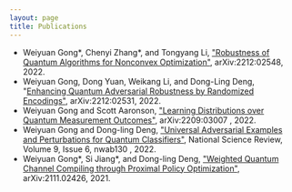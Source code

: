```yaml
---
layout: page
title: Publications
---
```




- Weiyuan Gong\*, Chenyi Zhang\*, and Tongyang Li, ["Robustness of Quantum Algorithms for Nonconvex Optimization"](https://arxiv.org/abs/2212:02548), arXiv:2212:02548, 2022.
- Weiyuan Gong, Dong Yuan, Weikang Li, and Dong-Ling Deng, "[Enhancing Quantum Adversarial Robustness by Randomized Encodings"](https://arxiv.org/abs/2212:02531), arXiv:2212:02531, 2022.
- Weiyuan Gong and Scott Aaronson, ["Learning Distributions over Quantum Measurement Outcomes"](https://arxiv.org/abs/2209.03007), arXiv:2209:03007 , 2022.
- Weiyuan Gong and Dong-ling Deng, ["Universal Adversarial Examples and Perturbations for Quantum Classifiers"](https://academic.oup.com/nsr/article/9/6/nwab130/6325546), National Science Review, Volume 9, Issue 6, nwab130 , 2022.
- Weiyuan Gong\*, Si Jiang\*, and Dong-ling Deng, ["Weighted Quantum Channel Compiling through Proximal Policy Optimization"](https://arxiv.org/abs/2111.02426), arXiv:2111.02426, 2021.
